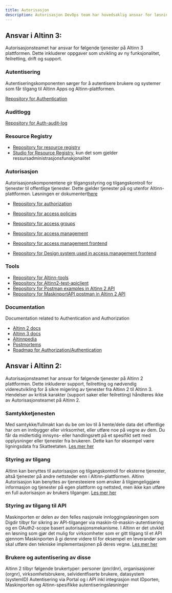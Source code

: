 ```yaml
---
title: Autorisasjon
description: Autorisasjon DevOps team har hovedsaklig ansvar for løsninger som leverer Autentisering og Autorisasjonsfunksjonalitet i Altinn 2 og Altinn 3 løsningen
---
```


## Ansvar i Altinn 3:
Autorisasjonsteamet har ansvar for følgende tjenester på Altinn 3 plattformen.
Dette inkluderer oppgaver som utvikling av ny funksjonalitet, feilretting, drift og support. 

### Autentisering
Autentiseringskomponenten sørger for å autentisere brukere og systemer som får tilgang til Altinn Apps og Altinn-plattformen.

[Repository for Authentication](https://github.com/Altinn/altinn-authentication)

### Auditlogg

[Repository for Auth-audit-log](https://github.com/Altinn/altinn-auth-audit-log)

### Resource Registry
- [Repository for resource registry](https://github.com/Altinn/altinn-resource-registry)
- [Studio for Resource Registry](https://github.com/Altinn/altinn-studio), kun det som gjelder ressursadministrasjonsfunskjonalitet

### Autorisasjon
Autorisasjonskomponentene gir tilgangsstyring og tilgangskontroll for tjenester til offentlige tjenester. Dette gjelder tjenester på og utenfor Altinn-plattformen.
Løsningen er dokumentert[here](https://docs.altinn.studio/authorization/)

- [Repository for authorization](https://github.com/Altinn/altinn-authorization)
- [Repository for access policies](https://github.com/Altinn/altinn-access-policies)
- [Repository for access groups](https://github.com/Altinn/altinn-access-groups)

- [Repository for access management](https://github.com/Altinn/altinn-access-management)
- [Repository for access management frontend](https://github.com/Altinn/altinn-access-management-frontend)
- [Repository for Design system used in access management frontend](https://github.com/Altinn/altinn-design-system)

### Tools
- [Repository for Altinn-tools](https://github.com/Altinn/altinn-tools)
- [Repository for Altinn2-test-apiclient](https://github.com/Altinn/altinn2-test-apiclient)
- [Repository for Postman examples in Altinn 2 API](https://github.com/Altinn/postman-examples)
- [Repository for MaskinportAPI postman in Altinn 2 API](https://github.com/Altinn/MaskinportenApiPostman)

### Documentation
Documentation related to Authentication and Authorization
- [Altinn 2 docs](https://github.com/Altinn/docs)
- [Altinn 3 docs](https://github.com/Altinn/altinn-studio-docs)
- [Altinnpedia](https://github.com/Altinn/altinnpedia)
- [Postmortems](https://github.com/Altinn/altinn-devops-postmortem)
- [Roadmap for Authorization/Authentication](https://github.com/orgs/digdir/projects/8/views/5)
## Ansvar i Altinn 2: 
Autorisasjonsteamet har ansvar for følgende tjenester på Altinn 2 plattformen.
Dette inkluderer support, feilretting og nødvendig videreutvikling for å sikre migering av tjenester fra Altinn 2 til Altinn 3. 
Hendelser av kritisk karakter (support saker eller feilretting) håndteres ikke av Autorisasjonsteamet på Altinn 2. 

### Samtykketjenesten
Med samtykke/fullmakt kan du be om lov til å hente/dele data det offentlige har om en innbygger eller virksomhet, eller utføre noe på vegne av dem. 
Du får da midlertidig innsyns- eller handlingsrett på et spesifikt sett med opplysninger eller tjenester fra brukeren. Dette kan for eksempel være ligningsdata fra Skatteetaten.
[Les mer her](https://altinn.github.io/docs/utviklingsguider/samtykke/)

### Styring av tilgang
Altinn kan benyttes til autorisasjon og tilgangskontroll for eksterne tjenester, altså tjenester på andre nettsteder enn i Altinn-plattformen.
Altinn Autorisasjon kan benyttes av tjenesteeiere som ønsker å tilgjengeliggjøre informasjon og tjenester på egen plattform og nettsted, men ikke kan utføre en full autorisasjon av brukers tilganger.
[Les mer her](https://altinn.github.io/docs/utviklingsguider/styring-av-tilgang/for-tjenesteeier/)

### Styring av tilgang til API
Maskinporten er delen av den felles nasjonale innloggingsløsningen som Digdir tilbyr for sikring av API-tilganger via maskin-til-maskin-autentisering og en OAuth2-scope basert autorisasjonsmekanisme.
I Altinn er det utvklet en løsning som gjør det mulig for virksomheter som er gitt tilgang til et API gjennom Maskinporten å gi denne videre til for eksempel en leverandør som skal utføre den tekniske implementasjonen på deres vegne.
[Les mer her](https://altinn.github.io/docs/utviklingsguider/api-delegering/)

### Brukere og autentisering av disse
Altinn 2 tilbyr følgende brukertyper: personer (pnr/dnr), organisasjoner (orgnr), virksomhetsbrukere, selvidentfiserte brukere, datasystem (systemID)
Autentisering via Portal og i API inkl integrasjon mot IDporten, Maskinporten og Altinn-spesifikke autentiseringsløsninger
